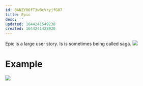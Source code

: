 ```yaml
---
id: BANZY06fT3wBcVryjfG07
title: Epic
desc: ''
updated: 1644241549238
created: 1644241428920
---
```

Epic is a large user story. Is is sometimes being called saga. 
![](/assets/images/2022-02-07-14-44-25.png)

# Example
![](/assets/images/2022-02-07-14-45-47.png)
